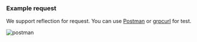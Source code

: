 ### Example request

We support reflection for request. You can use [Postman](https://www.postman.com/) or [grpcurl](https://github.com/fullstorydev/grpcurl) for test.

![postman](https://blog.postman.com/wp-content/uploads/2022/01/grpc-author-msg.gif)
